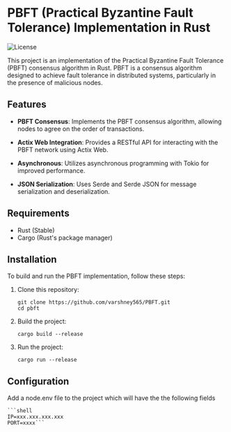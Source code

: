 # PBFT (Practical Byzantine Fault Tolerance) Implementation in Rust

![License](https://img.shields.io/badge/license-MIT-blue.svg)

This project is an implementation of the Practical Byzantine Fault Tolerance (PBFT) consensus algorithm in Rust. PBFT is a consensus algorithm designed to achieve fault tolerance in distributed systems, particularly in the presence of malicious nodes.

## Features

- **PBFT Consensus**: Implements the PBFT consensus algorithm, allowing nodes to agree on the order of transactions.

- **Actix Web Integration**: Provides a RESTful API for interacting with the PBFT network using Actix Web.

- **Asynchronous**: Utilizes asynchronous programming with Tokio for improved performance.

- **JSON Serialization**: Uses Serde and Serde JSON for message serialization and deserialization.

## Requirements

- Rust (Stable)
- Cargo (Rust's package manager)

## Installation

To build and run the PBFT implementation, follow these steps:

1. Clone this repository:

   ```shell
   git clone https://github.com/varshney565/PBFT.git
   cd pbft
    ```
2. Build the project:
    ```shell
    cargo build --release
    ```
3. Run the project:
    ```shell
    cargo run --release
    ```

## Configuration
 
Add a node.env file to the project which will have the the following fields

    ```shell
    IP=xxx.xxx.xxx.xxx
    PORT=xxxx```